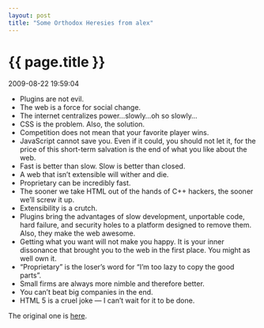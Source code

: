 ```yaml
---
layout: post
title: "Some Orthodox Heresies from alex"
---
```


<h1> {{ page.title }} </h1> <p class='meta'>2009-08-22 19:59:04</p>

<div id="_mcePaste" style="position: absolute; left: -10000px; top: 0px; width: 1px; height: 1px; overflow-x: hidden; overflow-y: hidden;">Plugins are not evil.</div>
<div id="_mcePaste" style="position: absolute; left: -10000px; top: 0px; width: 1px; height: 1px; overflow-x: hidden; overflow-y: hidden;">The web is a force for social change.</div>
<div id="_mcePaste" style="position: absolute; left: -10000px; top: 0px; width: 1px; height: 1px; overflow-x: hidden; overflow-y: hidden;">The internet centralizes power…slowly…oh so slowly…</div>
<div id="_mcePaste" style="position: absolute; left: -10000px; top: 0px; width: 1px; height: 1px; overflow-x: hidden; overflow-y: hidden;">CSS is the problem. Also, the solution.</div>
<div id="_mcePaste" style="position: absolute; left: -10000px; top: 0px; width: 1px; height: 1px; overflow-x: hidden; overflow-y: hidden;">Competition does not mean that your favorite player wins.</div>
<div id="_mcePaste" style="position: absolute; left: -10000px; top: 0px; width: 1px; height: 1px; overflow-x: hidden; overflow-y: hidden;">JavaScript cannot save you. Even if it could, you should not let it, for the price of this short-term salvation is the end of what you like about the web.</div>
<div id="_mcePaste" style="position: absolute; left: -10000px; top: 0px; width: 1px; height: 1px; overflow-x: hidden; overflow-y: hidden;">Fast is better than slow. Slow is better than closed.</div>
<div id="_mcePaste" style="position: absolute; left: -10000px; top: 0px; width: 1px; height: 1px; overflow-x: hidden; overflow-y: hidden;">A web that isn’t extensible will wither and die.</div>
<div id="_mcePaste" style="position: absolute; left: -10000px; top: 0px; width: 1px; height: 1px; overflow-x: hidden; overflow-y: hidden;">Proprietary can be incredibly fast.</div>
<div id="_mcePaste" style="position: absolute; left: -10000px; top: 0px; width: 1px; height: 1px; overflow-x: hidden; overflow-y: hidden;">The sooner we take HTML out of the hands of C++ hackers, the sooner we’ll screw it up.</div>
<div id="_mcePaste" style="position: absolute; left: -10000px; top: 0px; width: 1px; height: 1px; overflow-x: hidden; overflow-y: hidden;">Extensibility is a crutch.</div>
<div id="_mcePaste" style="position: absolute; left: -10000px; top: 0px; width: 1px; height: 1px; overflow-x: hidden; overflow-y: hidden;">Plugins bring the advantages of slow development, unportable code, hard failure, and security holes to a platform designed to remove them. Also, they make the web awesome.</div>
<div id="_mcePaste" style="position: absolute; left: -10000px; top: 0px; width: 1px; height: 1px; overflow-x: hidden; overflow-y: hidden;">Getting what you want will not make you happy. It is your inner dissonance that brought you to the web in the first place. You might as well own it.</div>
<div id="_mcePaste" style="position: absolute; left: -10000px; top: 0px; width: 1px; height: 1px; overflow-x: hidden; overflow-y: hidden;">“Proprietary” is the loser’s word for “I’m too lazy to copy the good parts”.</div>
<div id="_mcePaste" style="position: absolute; left: -10000px; top: 0px; width: 1px; height: 1px; overflow-x: hidden; overflow-y: hidden;">Small firms are always more nimble and therefore better.</div>
<div id="_mcePaste" style="position: absolute; left: -10000px; top: 0px; width: 1px; height: 1px; overflow-x: hidden; overflow-y: hidden;">You can’t beat big companies in the end.</div>
<div id="_mcePaste" style="position: absolute; left: -10000px; top: 0px; width: 1px; height: 1px; overflow-x: hidden; overflow-y: hidden;">HTML 5 is a cruel joke — I can’t wait for it to be done.</div>
<div id="_mcePaste" style="position: absolute; left: -10000px; top: 0px; width: 1px; height: 1px; overflow-x: hidden; overflow-y: hidden;">Original one is here.</div>
<ul>
	<li>Plugins are not evil.</li>
	<li>The web is a force for social change.</li>
	<li>The internet centralizes power…slowly…oh so slowly…</li>
	<li>CSS is the problem. Also, the solution.</li>
	<li>Competition does not mean that your favorite player wins.</li>
	<li>JavaScript cannot save you. Even if it could, you should not let it, for the price of this short-term salvation is the end of what you like about the web.</li>
	<li>Fast is better than slow. Slow is better than closed.</li>
	<li>A web that isn’t extensible will wither and die.</li>
	<li>Proprietary can be incredibly fast.</li>
	<li>The sooner we take HTML out of the hands of C++ hackers, the sooner we’ll screw it up.</li>
	<li>Extensibility is a crutch.</li>
	<li>Plugins bring the advantages of slow development, unportable code, hard failure, and security holes to a platform designed to remove them. Also, they make the web awesome.</li>
	<li>Getting what you want will not make you happy. It is your inner dissonance that brought you to the web in the first place. You might as well own it.</li>
	<li>“Proprietary” is the loser’s word for “I’m too lazy to copy the good parts”.</li>
	<li>Small firms are always more nimble and therefore better.</li>
	<li>You can’t beat big companies in the end.</li>
	<li>HTML 5 is a cruel joke — I can’t wait for it to be done.</li>
</ul>
The original one is <a href="http://alex.dojotoolkit.org/2009/08/some-orthodox-heresies/">here</a>.